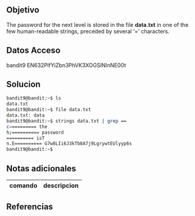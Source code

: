 
## Objetivo
The password for the next level is stored in the file **data.txt** in one of the few human-readable strings, preceded by several ‘=’ characters.
## Datos Acceso
bandit9
EN632PlfYiZbn3PhVK3XOGSlNInNE00t
## Solucion
```bash
bandit9@bandit:~$ ls
data.txt
bandit9@bandit:~$ file data.txt
data.txt: data
bandit9@bandit:~$ strings data.txt | grep ==
c========== the
h;========== password
========== isT
n.E========== G7w8LIi6J3kTb8A7j9LgrywtEUlyyp6s
bandit9@bandit:~$ 


```
## Notas adicionales
| comando |  descripcion|
|---|----|


## Referencias



